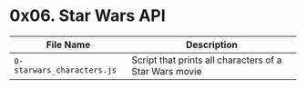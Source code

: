 #  0x06. Star Wars API

| File Name | Description     |
| ------------ | ------------    |
| `0-starwars_characters.js` | Script that prints all characters of a Star Wars movie |
